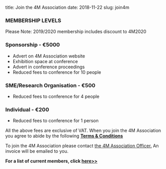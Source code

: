 title: Join the 4M Association
date: 2018-11-22 
slug: join4m

### MEMBERSHIP LEVELS


Please Note: 2019/2020 membership includes discount to 4M2020  

### Sponsorship - €5000


 * Advert on 4M Association website
 * Exhibition space at conference
 * Advert in conference proceedings
 * Reduced fees to conference for 10 people 


### SME/Research Organisation - €500


 * Reduced fees to conference for 4 people 
 

### Individual - €200


 * Reduced fees to conference for 1 person 
 

All the above fees are exclusive of VAT. When you join the 4M Association you agree to abide by the following **[Terms & Conditions](./terms.html)**

To join the 4M Association please contact <a href="mailto:a.svetozarova@bham.ac.uk">the 4M Association Officer.</a> An invoice will be emailed to you. 

**For a list of current members, click [here>>](./join/join-members.html)**